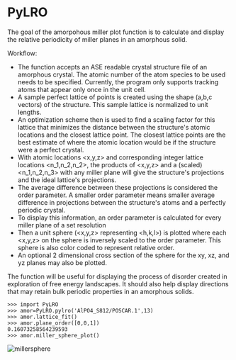 # PyLRO
The goal of the amorpohous miller plot function is to calculate and display the relative periodicity of miller planes in an amorphous solid. 

Workflow:
* The function accepts an ASE readable crystal structure file of an amorphous crystal. The atomic number of the atom species to be used needs to be specified. Currently, the program only supports tracking atoms that appear only once in the unit cell.
* A sample perfect lattice of points is created using the shape (a,b,c vectors) of the structure. This sample lattice is normalized to unit lengths.
* An optimization scheme then is used to find a scaling factor for this lattice that minimizes the distance between the structure's atomic locations and the closest lattice point. The closest lattice points are the best estimate of where the atomic location would be if the structure were a perfect crystal.
* With atomic locations <x,y,z> and corresponding integer lattice locations <n_1,n_2,n_2>, the products of <x,y,z> and a (scaled) <n_1,n_2,n_3> with any miller plane will give the structure's projections and the ideal lattice's projections.
* The average difference between these projections is considered the order parameter. A smaller order parameter means smaller average difference in projections between the structure's atoms and a perfectly periodic crystal.
* To display this information, an order parameter is calculated for every miller plane of a set resolution
*  Then a unit sphere (<x,y,z> representing <h,k,l>) is plotted where each <x,y,z> on the sphere is inversely scaled to the order parameter. This sphere is also color coded to represent relative order.
* An optional 2 dimensional cross section of the sphere for the xy, xz, and yz planes may also be plotted.

The function will be useful for displaying the process of disorder created in exploration of free energy landscapes. It should also help display directions that may retain bulk periodic properties in an amorphous solids.

```
>>> import PyLRO
>>> amor=PyLRO.pylro('AlPO4_S812/POSCAR.1',13)
>>> amor.lattice_fit()
>>> amor.plane_order([0,0,1])
0.16073258564239593
>>> amor.miller_sphere_plot()
```
![millersphere](https://github.com/user-attachments/assets/01f26330-98f9-4d57-b0ce-401c90fb6f91)



